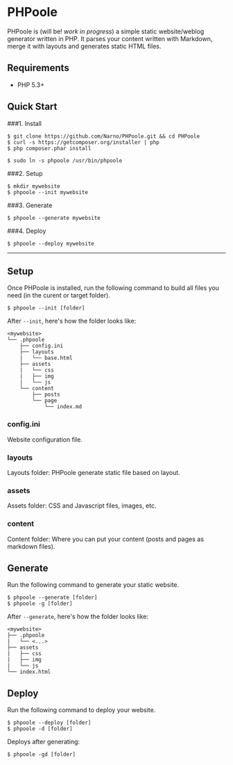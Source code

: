 PHPoole
=======

PHPoole is (will be! _work in progress_) a simple static website/weblog generator written in PHP.
It parses your content written with Markdown, merge it with layouts and generates static HTML files.

Requirements
-------------------

* PHP 5.3+

Quick Start
-----------

###1. Install
```
$ git clone https://github.com/Narno/PHPoole.git && cd PHPoole
$ curl -s https://getcomposer.org/installer | php
$ php composer.phar install
```
```
$ sudo ln -s phpoole /usr/bin/phpoole
```

###2. Setup
```
$ mkdir mywebsite
$ phpoole --init mywebsite
```

###3. Generate
```
$ phpoole --generate mywebsite
```

###4. Deploy
```
$ phpoole --deploy mywebsite
```

----

Setup
-----

Once PHPoole is installed, run the following command to build all files you need (in the curent or target folder).

```
$ phpoole --init [folder]
```

After ```--init```, here's how the folder looks like:
```
<mywebsite>
└── .phpoole
    ├── config.ini
    ├── layouts
    |   └── base.html
    ├── assets
    |   └── css
    |   ├── img
    |   └── js
    └── content
        ├── posts
        └── page
            └── index.md
```

### config.ini

Website configuration file.

### layouts

Layouts folder: PHPoole generate static file based on layout.

### assets

Assets folder: CSS and Javascript files, images, etc.

### content

Content folder: Where you can put your content (posts and pages as markdown files).


Generate
--------

Run the following command to generate your static website.

```
$ phpoole --generate [folder]
$ phpoole -g [folder]
```

After ```--generate```, here's how the folder looks like:
```
<mywebsite>
├── .phpoole
|   └── <...>
├── assets
|   ├── css
|   ├── img
|   └── js
└── index.html
```


Deploy
------

Run the following command to deploy your website.

```
$ phpoole --deploy [folder]
$ phpoole -d [folder]
```

Deploys after generating:
```
$ phpoole -gd [folder]
```
